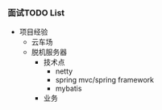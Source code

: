 ### 面试TODO List

- 项目经验
  - 云车场
  - 脱机服务器
    - 技术点
      - netty
      - spring mvc/spring framework
      - mybatis
    - 业务